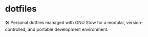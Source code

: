 # dotfiles

🛠️ Personal dotfiles managed with GNU Stow for a modular, version-controlled, and portable development environment.
